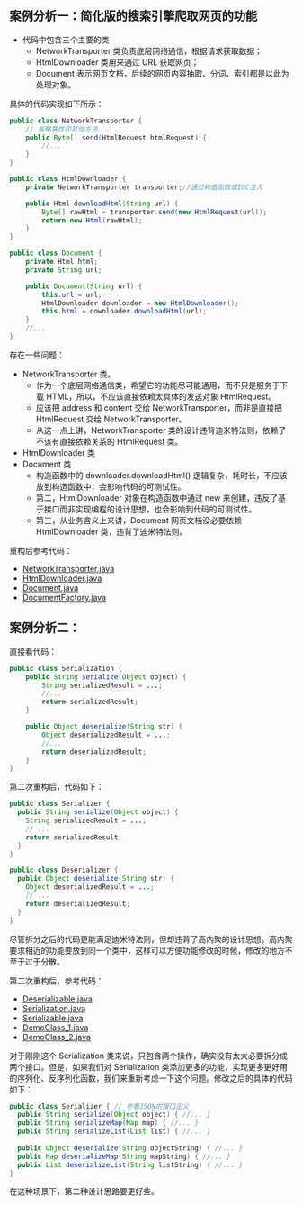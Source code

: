## 案例分析一：简化版的搜索引擎爬取网页的功能

- 代码中包含三个主要的类
    - NetworkTransporter 类负责底层网络通信，根据请求获取数据；
    - HtmlDownloader 类用来通过 URL 获取网页；
    - Document 表示网页文档，后续的网页内容抽取、分词、索引都是以此为处理对象。

具体的代码实现如下所示：

```java
public class NetworkTransporter {
    // 省略属性和其他方法...
    public Byte[] send(HtmlRequest htmlRequest) {
        //...
    }
}

public class HtmlDownloader {
    private NetworkTransporter transporter;//通过构造函数或IOC注入

    public Html downloadHtml(String url) {
        Byte[] rawHtml = transporter.send(new HtmlRequest(url));
        return new Html(rawHtml);
    }
}

public class Document {
    private Html html;
    private String url;

    public Document(String url) {
        this.url = url;
        HtmlDownloader downloader = new HtmlDownloader();
        this.html = downloader.downloadHtml(url);
    }
    //...
}
```

存在一些问题：

- NetworkTransporter 类。
    - 作为一个底层网络通信类，希望它的功能尽可能通用，而不只是服务于下载 HTML，所以，不应该直接依赖太具体的发送对象
      HtmlRequest。
    - 应该把 address 和 content 交给 NetworkTransporter，而非是直接把 HtmlRequest 交给 NetworkTransporter。
    - 从这一点上讲，NetworkTransporter 类的设计违背迪米特法则，依赖了不该有直接依赖关系的 HtmlRequest 类。
- HtmlDownloader 类
- Document 类
    - 构造函数中的 downloader.downloadHtml() 逻辑复杂，耗时长，不应该放到构造函数中，会影响代码的可测试性。
    - 第二，HtmlDownloader 对象在构造函数中通过 new 来创建，违反了基于接口而非实现编程的设计思想，也会影响到代码的可测试性。
    - 第三，从业务含义上来讲，Document 网页文档没必要依赖 HtmlDownloader 类，违背了迪米特法则。

重构后参考代码：

- [NetworkTransporter.java](NetworkTransporter.java)
- [HtmlDownloader.java](HtmlDownloader.java)
- [Document.java](Document.java)
- [DocumentFactory.java](DocumentFactory.java)

## 案例分析二：

直接看代码：

```java
public class Serialization {
    public String serialize(Object object) {
        String serializedResult = ...;
        //...
        return serializedResult;
    }

    public Object deserialize(String str) {
        Object deserializedResult = ...;
        //...
        return deserializedResult;
    }
}
```

第二次重构后，代码如下：

```java
public class Serializer {
  public String serialize(Object object) {
    String serializedResult = ...;
    // ...
    return serializedResult;
  }
}

public class Deserializer {
  public Object deserialize(String str) {
    Object deserializedResult = ...;
    // ...
    return deserializedResult;
  }
}
```

尽管拆分之后的代码更能满足迪米特法则，但却违背了高内聚的设计思想。高内聚要求相近的功能要放到同一个类中，这样可以方便功能修改的时候，修改的地方不至于过于分散。

第二次重构后，参考代码：

- [Deserializable.java](_2_case%2FDeserializable.java)
- [Serialization.java](_2_case%2FSerialization.java)
- [Serializable.java](_2_case%2FSerializable.java)
- [DemoClass_1.java](_2_case%2FDemoClass_1.java)
- [DemoClass_2.java](_2_case%2FDemoClass_2.java)

对于刚刚这个 Serialization 类来说，只包含两个操作，确实没有太大必要拆分成两个接口。但是，如果我们对 Serialization
类添加更多的功能，实现更多更好用的序列化、反序列化函数，我们来重新考虑一下这个问题。修改之后的具体的代码如下：

```java
public class Serializer { // 参看JSON的接口定义
  public String serialize(Object object) { //... }
  public String serializeMap(Map map) { //... }
  public String serializeList(List list) { //... }
  
  public Object deserialize(String objectString) { //... }
  public Map deserializeMap(String mapString) { //... }
  public List deserializeList(String listString) { //... }
}
```

在这种场景下，第二种设计思路要更好些。